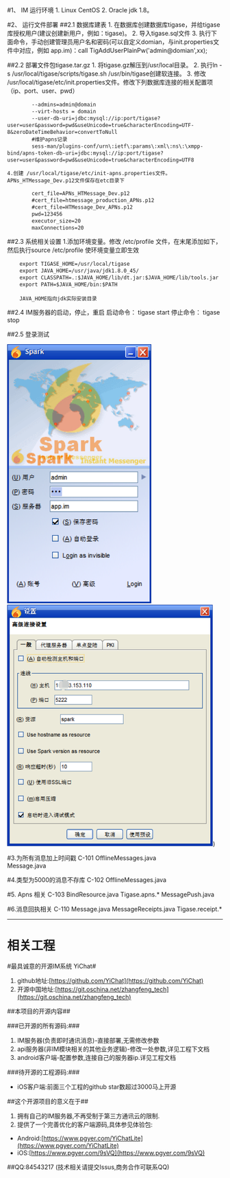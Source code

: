 #1、 IM 运行环境
	1. Linux CentOS
	2. Oracle jdk 1.8。

#2、 运行文件部署
##2.1 数据库建表
	1. 在数据库创建数据库tigase，并给tigase库授权用户(建议创建新用户，例如：tigase)。
	2. 导入tigase.sql文件
	3. 执行下面命令，手动创建管理员用户名和密码(可以自定义domian，与init.properties文件中对应，例如 app.im)：call TigAddUserPlainPw('admin@domian',xx);

##2.2 部署文件包tigase.tar.gz
	1. 将tigase.gz解压到/usr/local目录。
	2. 执行ln -s /usr/local/tigase/scripts/tigase.sh /usr/bin/tigase创建软连接。
	3. 修改 /usr/local/tigase/etc/init.properties文件。修改下列数据库连接的相关配置项（ip、port、user、pwd）
	
```
		--admins=admin@domain
		--virt-hosts = domain
		--user-db-uri=jdbc:mysql://ip:port/tigase?user=user&password=pwd&useUnicode=true&characterEncoding=UTF-8&zeroDateTimeBehavior=convertToNull
		#维护apns记录
		sess-man/plugins-conf/urn\:ietf\:params\:xml\:ns\:\xmpp-bind/apns-token-db-uri=jdbc:mysql://ip:port/tigase?user=user&password=pwd&useUnicode=true&characterEncoding=UTF8
```


	4.创建 /usr/local/tigase/etc/init-apns.properties文件。APNs_HTMessage_Dev.p12文件保存在etc目录下
```
		cert_file=APNs_HTMessage_Dev.p12
		#cert_file=htmessage_production_APNs.p12
		#cert_file=HTMessage_Dev_APNs.p12
		pwd=123456
		executor_size=20
		maxConnections=20
```


##2.3 系统相关设置
	1.添加环境变量。修改 /etc/profile 文件，在末尾添加如下，然后执行source /etc/profile 使环境变量立即生效
```
	export TIGASE_HOME=/usr/local/tigase
	export JAVA_HOME=/usr/java/jdk1.8.0_45/
	export CLASSPATH=.:$JAVA_HOME/lib/dt.jar:$JAVA_HOME/lib/tools.jar
	export PATH=$JAVA_HOME/bin:$PATH
	
	JAVA_HOME指向jdk实际安装目录
```
	
##2.4 IM服务器的启动，停止，重启
	启动命令： tigase start
 	停止命令： tigase stop
 	
##2.5 登录测试

![](/images/002.jpg)
![](/images/001.jpg))
	
#3.为所有消息加上时间戳 C-101
	 OfflineMessages.java  
	 Message.java	

#4.类型为5000的消息不存库 C-102
	OfflineMessages.java 
	
#5. Apns 相关 C-103
	BindResource.java
	Tigase.apns.*
	MessagePush.java
	
#6.消息回执相关 C-110
	Message.java
	MessageReceipts.java
	Tigase.receipt.*
	
	
	
----------
# 相关工程 #
 
#最具诚意的开源IM系统 YiChat#
1. github地址:[https://github.com/YiChat](https://github.com/YiChat)
2. 开源中国地址:[https://git.oschina.net/zhangfeng_tech](https://git.oschina.net/zhangfeng_tech)


##本项目的开源内容##


###已开源的所有源码:###
1. IM服务器(负责即时通讯消息)-直接部署,无需修改参数
2. api服务器(非IM模块相关的其他业务逻辑)-修改一处参数,详见工程下文档
3. android客户端-配置参数,连接自己的服务器ip.详见工程文档

###待开源的工程源码:###

- iOS客户端:前面三个工程的github star数超过3000马上开源

##这个开源项目的意义在于##
1. 拥有自己的IM服务器,不再受制于第三方通讯云的限制.
2. 提供了一个完善优化的客户端源码,具体参见体验包:
    
 - Android:[https://www.pgyer.com/YiChatLite](https://www.pgyer.com/YiChatLite)
 - iOS:[https://www.pgyer.com/9sVQ](https://www.pgyer.com/9sVQ)


	
##QQ:84543217 (技术相关请提交Issus,商务合作可联系QQ)
	
	
	
	
	
	
	
	

